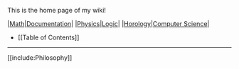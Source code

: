 This is the home page of my wiki!

|[Math](./Mathematics/)|[Documentation](./Documentation/)|
|[Physics](./Physics/)|[Logic](./Logic/)|
|[Horology](./Horology/)|[Computer Science](./Computer-Science/)|

* [[Table of Contents]]

---

[[include:Philosophy]]